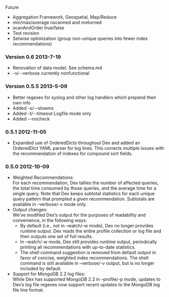 Future

- Aggregation Framework, Geospatial, Map/Reduce
- min/max/average nscanned and nreturned
- scanAndOrder true/false
- Test revision
- Setwise optimization (group non-unique queries into fewer index recommendations)

### Version 0.6 2013-7-19

- Renovation of data model. See schema.md
- -v/--verbose currently nonfunctional

### Version 0.5.5 2013-5-09

- Better regexes for syslog and other log handlers which prepend their own info
- Added -s/--slowms
- Added -t/--timeout
Logfile mode only
- Added --nocheck

### 0.5.1 2012-11-05

- Expanded use of OrderedDicts throughout Dex and added an OrderedDict YAML
parser for log lines. This corrects multiple issues with the
recommendation of indexes for compound sort fields.

### 0.5.0 2012-10-09

- Weighted Recommendations:  
For each recommendation, Dex tallies the number of affected queries, the total time consumed by those queries, and the average time for a single query. Note that Dex keeps subtotal statistics for each unique query pattern that prompted a given recommendation. Subtotals are available in –verbose/-v mode only.
- Output changes:  
We’ve modified Dex’s output for the purposes of readability and convenience, in the following ways:
	- By default (i.e., not in –watch/-w mode), Dex no longer provides runtime output. Dex reads the entire profile collection or log file and then outputs one set of full results.
	- In –watch/-w mode, Dex still provides runtime output, periodically printing all recommendations with up-to-date statistics.
	- The shell command suggestion is removed from default output in favor of concise, weighted index recommendations. The shell command is still available in –verbose/-v output, but is no longer included by default.
- Support for MongoDB 2.2 log files:  
While Dex has supported MongoDB 2.2 in –profile/-p mode, updates to Dex’s log file regexes now support recent updates to the MongoDB log file line format.
